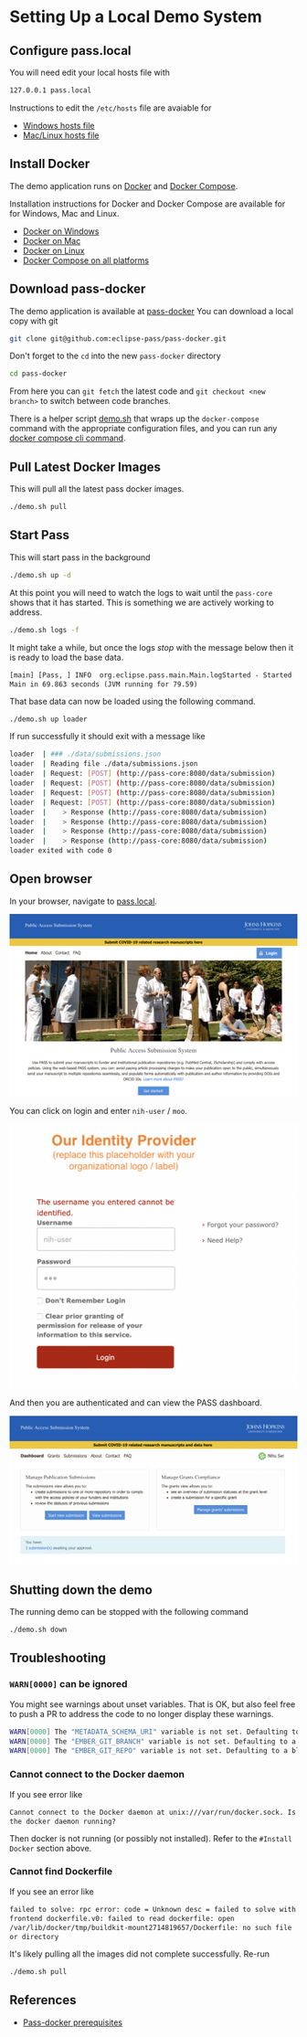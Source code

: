 # Setting Up a Local Demo System

## Configure pass.local

You will need edit your local hosts file with

```bash
127.0.0.1 pass.local
```

Instructions to edit the `/etc/hosts` file are avaiable for

* [Windows hosts file](https://www.freecodecamp.org/news/how-to-find-and-edit-a-windows-hosts-file/)
* [Mac/Linux hosts file](https://setapp.com/how-to/edit-mac-hosts-file)

## Install Docker

The demo application runs on [Docker](https://www.docker.com) and [Docker Compose](https://docs.docker.com/compose/).

Installation instructions for Docker and Docker Compose are available for for Windows, Mac and Linux.

* [Docker on Windows](https://docs.docker.com/desktop/install/windows-install/)
* [Docker on Mac](https://docs.docker.com/desktop/install/mac-install/)
* [Docker on Linux](https://docs.docker.com/desktop/install/linux-install/)
* [Docker Compose on all platforms](https://docs.docker.com/compose/install/)

## Download pass-docker

The demo application is available at [pass-docker](https://github.com/eclipse-pass/pass-docker)
You can download a local copy with git

```bash
git clone git@github.com:eclipse-pass/pass-docker.git
```

Don't forget to the `cd` into the new `pass-docker` directory

```bash
cd pass-docker
```

From here you can `git fetch` the latest code and `git checkout <new branch>` to switch between code branches.

There is a helper script [demo.sh](https://github.com/eclipse-pass/pass-docker/blob/main/demo.sh)
that wraps up the `docker-compose` command with the appropriate configuration files, and
you can run any [docker compose cli command](https://docs.docker.com/compose/reference/).


## Pull Latest Docker Images

This will pull all the latest pass docker images.

```bash
./demo.sh pull
```

## Start Pass

This will start pass in the background

```bash
./demo.sh up -d
```

At this point you will need to watch the logs to wait until the
`pass-core` shows that it has started.  This is something we
are actively working to address.

```bash
./demo.sh logs -f
```

It might take a while, but once the logs _stop_ with the message below
then it is ready to load the base data.

```
[main] [Pass, ] INFO  org.eclipse.pass.main.Main.logStarted - Started Main in 69.863 seconds (JVM running for 79.59)
```

That base data can now be loaded using the following command.

```bash
./demo.sh up loader
```

If run successfully it should exit with a message like

```bash
loader  | ### ./data/submissions.json
loader  | Reading file ./data/submissions.json
loader  | Request: [POST] (http://pass-core:8080/data/submission)
loader  | Request: [POST] (http://pass-core:8080/data/submission)
loader  | Request: [POST] (http://pass-core:8080/data/submission)
loader  | Request: [POST] (http://pass-core:8080/data/submission)
loader  |    > Response (http://pass-core:8080/data/submission)
loader  |    > Response (http://pass-core:8080/data/submission)
loader  |    > Response (http://pass-core:8080/data/submission)
loader  |    > Response (http://pass-core:8080/data/submission)
loader exited with code 0
```

## Open browser

In your browser, navigate to [pass.local](https://pass.local).

![Welcome to PASS](/docs/assets/passapp/welcome_screen.png)

You can click on login and enter `nih-user` / `moo`.

![Login as nih-user / moo](/docs/assets/passapp/login_nih-user_moo.png)

And then you are authenticated and can view the PASS dashboard.

![PASS dashbaord](/docs/assets/passapp/dashboard.png)


## Shutting down the demo

The running demo can be stopped with the following command

```bash
./demo.sh down
```

## Troubleshooting

### `WARN[0000]` can be ignored

You might see warnings about unset variables.  That is OK, but also feel free
to push a PR to address the code to no longer display these warnings.

```bash
WARN[0000] The "METADATA_SCHEMA_URI" variable is not set. Defaulting to a blank string.
WARN[0000] The "EMBER_GIT_BRANCH" variable is not set. Defaulting to a blank string.
WARN[0000] The "EMBER_GIT_REPO" variable is not set. Defaulting to a blank string.
```

### Cannot connect to the Docker daemon

If you see error like

```
Cannot connect to the Docker daemon at unix:///var/run/docker.sock. Is the docker daemon running?
```

Then docker is not running (or possibly not installed).  Refer to the `#Install Docker` section
above.

### Cannot find Dockerfile

If you see an error like

```
failed to solve: rpc error: code = Unknown desc = failed to solve with frontend dockerfile.v0: failed to read dockerfile: open /var/lib/docker/tmp/buildkit-mount2714819657/Dockerfile: no such file or directory
```

It's likely pulling all the images did not complete successfully. Re-run 

```bash
./demo.sh pull
```


## References

* [Pass-docker prerequisites](https://github.com/eclipse-pass/pass-docker#prerequisites)




